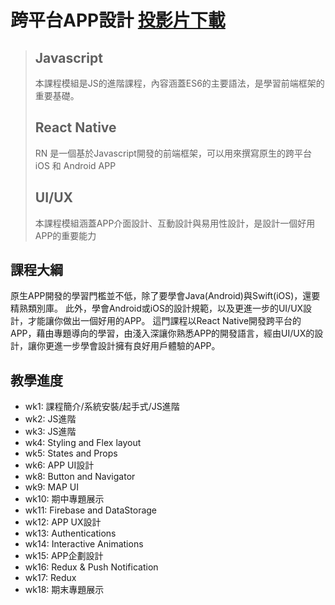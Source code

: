 # 跨平台APP設計 [投影片下載](https://drive.google.com/drive/folders/0ByVfHLrANqS3RFNYSFJIdGc2RDQ?usp=sharing)
> ## Javascript
> 本課程模組是JS的進階課程，內容涵蓋ES6的主要語法，是學習前端框架的重要基礎。
> ## React Native
> RN 是一個基於Javascript開發的前端框架，可以用來撰寫原生的跨平台 iOS 和 Android APP
> ## UI/UX
> 本課程模組涵蓋APP介面設計、互動設計與易用性設計，是設計一個好用APP的重要能力


## 課程大綱
原生APP開發的學習門檻並不低，除了要學會Java(Android)與Swift(iOS)，還要精熟類別庫。 此外，學會Android或iOS的設計規範，以及更進一步的UI/UX設計，才能讓你做出一個好用的APP。 這門課程以React Native開發跨平台的APP，藉由專題導向的學習，由淺入深讓你熟悉APP的開發語言，經由UI/UX的設計，讓你更進一步學會設計擁有良好用戶體驗的APP。

## 教學進度
- wk1: 課程簡介/系統安裝/起手式/JS進階
- wk2: JS進階
- wk3: JS進階
- wk4: Styling and Flex layout
- wk5: States and Props
- wk6: APP UI設計
- wk8: Button and Navigator
- wk9: MAP UI 
- wk10: 期中專題展示   
- wk11: Firebase and DataStorage
- wk12: APP UX設計
- wk13: Authentications
- wk14: Interactive Animations
- wk15: APP企劃設計
- wk16: Redux & Push Notification  
- wk17: Redux
- wk18: 期末專題展示
